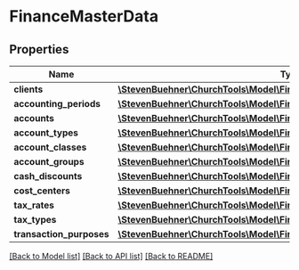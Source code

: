 # FinanceMasterData

## Properties
Name | Type | Description | Notes
------------ | ------------- | ------------- | -------------
**clients** | [**\StevenBuehner\ChurchTools\Model\FinanceMasterDataClients[]**](FinanceMasterDataClients.md) |  | [optional] 
**accounting_periods** | [**\StevenBuehner\ChurchTools\Model\FinanceMasterDataAccountingPeriods[]**](FinanceMasterDataAccountingPeriods.md) |  | [optional] 
**accounts** | [**\StevenBuehner\ChurchTools\Model\FinanceMasterDataAccounts[]**](FinanceMasterDataAccounts.md) |  | [optional] 
**account_types** | [**\StevenBuehner\ChurchTools\Model\FinanceMasterDataAccountTypes[]**](FinanceMasterDataAccountTypes.md) |  | [optional] 
**account_classes** | [**\StevenBuehner\ChurchTools\Model\FinanceMasterDataAccountClasses[]**](FinanceMasterDataAccountClasses.md) |  | [optional] 
**account_groups** | [**\StevenBuehner\ChurchTools\Model\FinanceMasterDataAccountGroups[]**](FinanceMasterDataAccountGroups.md) |  | [optional] 
**cash_discounts** | [**\StevenBuehner\ChurchTools\Model\FinanceMasterDataCashDiscounts[]**](FinanceMasterDataCashDiscounts.md) |  | [optional] 
**cost_centers** | [**\StevenBuehner\ChurchTools\Model\FinanceMasterDataCostCenters[]**](FinanceMasterDataCostCenters.md) |  | [optional] 
**tax_rates** | [**\StevenBuehner\ChurchTools\Model\FinanceMasterDataTaxRates[]**](FinanceMasterDataTaxRates.md) |  | [optional] 
**tax_types** | [**\StevenBuehner\ChurchTools\Model\FinanceMasterDataTaxTypes[]**](FinanceMasterDataTaxTypes.md) |  | [optional] 
**transaction_purposes** | [**\StevenBuehner\ChurchTools\Model\FinanceMasterDataTransactionPurposes[]**](FinanceMasterDataTransactionPurposes.md) |  | [optional] 

[[Back to Model list]](../../README.md#documentation-for-models) [[Back to API list]](../../README.md#documentation-for-api-endpoints) [[Back to README]](../../README.md)

